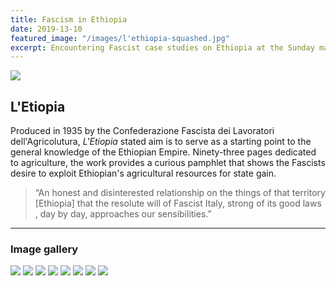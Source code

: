 ```yaml
---
title: Fascism in Ethiopia
date: 2019-13-10
featured_image: "/images/l'ethiopia-squashed.jpg"
excerpt: Encountering Fascist case studies on Ethiopia at the Sunday market in Vicenza, Italy.
---
```


![](/images/l'ethiopia-squashed.jpg)

## L'Etiopia

Produced in 1935 by the Confederazione Fascista dei Lavoratori dell'Agricolutura, *L'Etiopia* stated aim is to serve as a starting point to the general knowledge of the Ethiopian Empire. Ninety-three pages dedicated to agriculture, the work provides a curious pamphlet that shows the Fascists desire to exploit Ethiopian's agricultural resources for state gain. 

> “An honest and disinterested relationship on the things of that territory [Ethiopia] that the resolute will of Fascist Italy, strong of its good laws , day by day, approaches our sensibilities.”



---

### Image gallery


<div class="gallery" data-columns="1">
	<img src="/images/ethiopia/etiopia 1-squashed.jpg">
	<img src="/images/ethiopia/etiopia 2-squashed.jpg">
	<img src="/images/ethiopia/etiopia 3-squashed.jpg">
	<img src="/images/ethiopia/etiopia 4-squashed.jpg">
	<img src="/images/ethiopia/etiopia 5-squashed.jpg">
	<img src="/images/ethiopia/etiopia 6-squashed.jpg">
	<img src="/images/ethiopia/etiopia 7-squashed.jpg">
	<img src="/images/ethiopia/etiopia 8-squashed.jpg">
</div>


